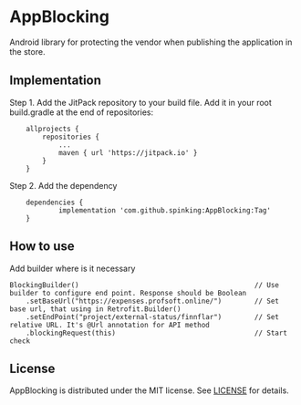 # AppBlocking

Android library for protecting the vendor when publishing the application in the store.

## Implementation

Step 1. Add the JitPack repository to your build file. Add it in your root build.gradle at the end of repositories:

```
	allprojects {
		repositories {
			...
			maven { url 'https://jitpack.io' }
		}
	}
```

Step 2. Add the dependency

``` 
	dependencies {
	        implementation 'com.github.spinking:AppBlocking:Tag'
	}
```
## How to use

Add builder where is it necessary

```        
BlockingBuilder()                                           // Use builder to configure end point. Response should be Boolean
    .setBaseUrl("https://expenses.profsoft.online/")        // Set base url, that using in Retrofit.Builder()
    .setEndPoint("project/external-status/finnflar")        // Set relative URL. It's @Url annotation for API method
    .blockingRequest(this)                                  // Start check
```
            
## License

AppBlocking is distributed under the MIT license. See [LICENSE](https://github.com/spinking/AppBlocking/LICENSE.md) for details.
